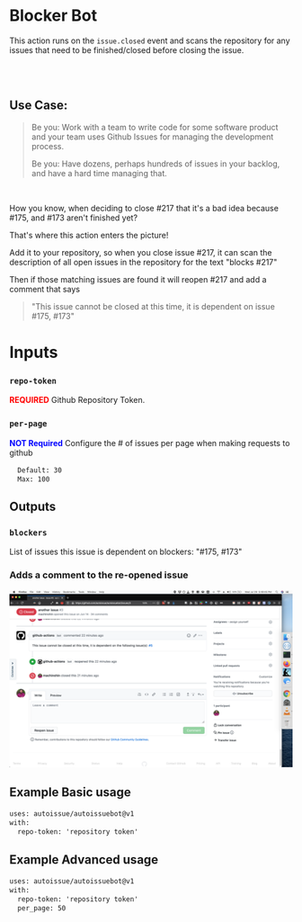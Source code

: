 # Blocker Bot 

This action runs on the `issue.closed` event and scans the repository for any issues that need to be finished/closed before closing the issue.



<br/><br/>

## Use Case:

> Be you: Work with a team to write code for some software product and your team uses Github Issues for managing the development process.
>
> Be you:  Have dozens, perhaps hundreds of issues in your backlog, and have a hard time managing that.

<br/>

How you know, when deciding to close #217 that it's a bad idea because #175, and #173 aren't finished yet?

That's where this action enters the picture!

Add it to your repository, so when you close issue #217, it can scan the description of all open issues in the repository for the text "blocks #217"

Then if those matching issues are found it will reopen #217 and add a comment that says

> "This issue cannot be closed at this time, it is dependent on issue #175, #173"

# Inputs

### `repo-token`

<span style="color:red">**REQUIRED**</span> Github Repository Token.

### `per-page`

<span style="color:blue">**NOT Required**</span> Configure the # of issues per page when making requests to github
```
  Default: 30
  Max: 100
```

## Outputs

### `blockers`
  List of issues this issue is dependent on
  blockers: "#175, #173"

### Adds a comment to the re-opened issue
   ![Screenshot](/images/screenshot.png)

## Example Basic usage
```
uses: autoissue/autoissuebot@v1
with:
  repo-token: 'repository token'
```


## Example Advanced usage
```
uses: autoissue/autoissuebot@v1
with:
  repo-token: 'repository token'
  per_page: 50
```

